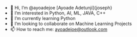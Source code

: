 - 👋 Hi, I’m @ayoadejoe [Ayoade Adetunji]{joseph}
- 👀 I’m interested in Python, AI, ML, JAVA, C++
- 🌱 I’m currently learning Python
- 💞️ I’m looking to collaborate on Machine Learning Projects
- 📫 How to reach me: ayoadejoe@outlook.com

<!---
ayoadejoe/ayoadejoe is a ✨ special ✨ repository because its `README.md` (this file) appears on your GitHub profile.
You can click the Preview link to take a look at your changes.
--->
